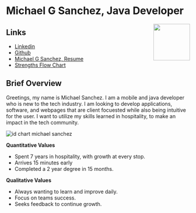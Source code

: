 # Michael G Sanchez, Java Developer


<img align="right" width="100" height="100" src="https://user-images.githubusercontent.com/44585394/56437234-d97fe000-629b-11e9-9de2-26b88f6341c8.jpg">


## Links
* [Linkedin](https://www.linkedin.com/in/michaelgregorysanchez/)
* [Github](https://github.com/michaelgsanchez)
* [Michael G Sanchez, Resume](https://github.com/MichaelGSanchez/MichaelGSanchez.github.io/files/2979703/Michael.G.Sanchez.Resume.pdf)
* [Strengths Flow Chart](https://www.draw.io/?lightbox=1&highlight=0000FF&edit=_blank&layers=1&nav=1#G1QK5Dz2OpP9UWXIgYIrNG3LzYWXuNLdVr)

## Brief Overview

Greetings, my name is Michael Sanchez. I am a mobile and java developer who is new to the tech industry.  I am looking to develop applications, software, and webpages that are client focuested while also being intuitive for the user. I want to utilize my skills learned in hospitality, to make an impact in the tech community. 


![id chart michael sanchez](https://user-images.githubusercontent.com/44585394/52277398-e4200f80-2911-11e9-9d2c-0012c6b44428.png)


**Quantitative Values**

* Spent 7 years in hospitality, with growth at every stop. 
* Arrives 15 minutes early
* Completed a 2 year degree in 15 months.

**Qualitative Values**

* Always wanting to learn and improve daily.
* Focus on teams success.
* Seeks feedback to continue growth.
